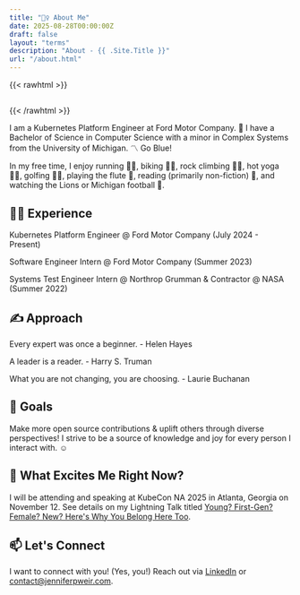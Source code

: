 ```yaml
---
title: "🙋‍♀️ About Me"
date: 2025-08-28T00:00:00Z
draft: false
layout: "terms"
description: "About - {{ .Site.Title }}"
url: "/about.html"
---
```


{{< rawhtml >}}
<h2 id="dynamic-greeting" class="text-2xl font-bold"></h2>
{{< /rawhtml >}}

I am a Kubernetes Platform Engineer at Ford Motor Company. 🚙 I have a Bachelor of Science in Computer Science with a minor in Complex Systems from the University of Michigan. 〽️ Go Blue!

In my free time, I enjoy running 🏃‍♀️, biking 🚴‍♀️, rock climbing 🧗‍♀️, hot yoga 🧘‍♀️, golfing 🏌️‍♀️, playing the flute 🪈, reading (primarily non-fiction) 📖, and watching the Lions or Michigan football 🏈.

## 👩‍💻 Experience

Kubernetes Platform Engineer @ Ford Motor Company (July 2024 - Present)

Software Engineer Intern @ Ford Motor Company (Summer 2023)

Systems Test Engineer Intern @ Northrop Grumman & Contractor @ NASA (Summer 2022)

## ✍️ Approach

Every expert was once a beginner. - Helen Hayes

A leader is a reader. - Harry S. Truman

What you are not changing, you are choosing. - Laurie Buchanan

## 🧠 Goals

Make more open source contributions & uplift others through diverse perspectives! I strive to be a source of knowledge and joy for every person I interact with. ☺️

## 📣 What Excites Me Right Now?

I will be attending and speaking at KubeCon NA 2025 in Atlanta, Georgia on November 12. See details on my Lightning Talk titled [Young? First-Gen? Female? New? Here's Why You Belong Here Too](https://kccncna2025.sched.com/event/27Fci/cl-lightning-talk-young-first-gen-female-new-heres-why-you-belong-here-too-jennifer-weir-ford-motor-company?iframe=yes&w=100%&sidebar=yes&bg=no).

## 📫 Let's Connect

I want to connect with you! (Yes, you!) Reach out via [LinkedIn](https://linkedin.com/in/jennifer-weir) or [contact@jenniferpweir.com](mailto:contact@jenniferpweir.com).
